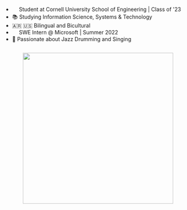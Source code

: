 - <img align="center" style="margin-bottom:3px; border:none; background:none; border-radius: 0;" width="14" src="/img/cornell.svg" /> Student at Cornell University School of Engineering | Class of '23
- 📚 Studying Information Science, Systems & Technology
- 🇦🇷 🇺🇸 Bilingual and Bicultural
- <img align="center" style="margin-bottom:3px; border:none; background:none; border-radius: 0;" width="14" src="/img/microsoft.svg" /> SWE Intern @ Microsoft | Summer 2022
- 🥁 Passionate about Jazz Drumming and Singing

<img style="margin:2em 0; display:block; margin-left:auto; margin-right:auto" width="400" src="/img/profile.jpeg" />
